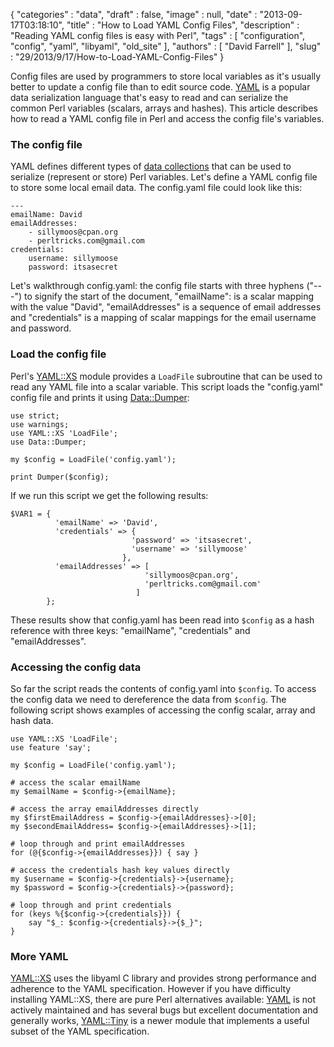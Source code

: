 {
   "categories" : "data",
   "draft" : false,
   "image" : null,
   "date" : "2013-09-17T03:18:10",
   "title" : "How to Load YAML Config Files",
   "description" : "Reading YAML config files is easy with Perl",
   "tags" : [
      "configuration",
      "config",
      "yaml",
      "libyaml",
      "old_site"
   ],
   "authors" : [
      "David Farrell"
   ],
   "slug" : "29/2013/9/17/How-to-Load-YAML-Config-Files"
}


Config files are used by programmers to store local variables as it's usually better to update a config file than to edit source code. [YAML](http://www.yaml.org/spec/1.2/spec.html#Introduction) is a popular data serialization language that's easy to read and can serialize the common Perl variables (scalars, arrays and hashes). This article describes how to read a YAML config file in Perl and access the config file's variables.

### The config file

YAML defines different types of [data collections](http://www.yaml.org/spec/1.2/spec.html#id2759963) that can be used to serialize (represent or store) Perl variables. Let's define a YAML config file to store some local email data. The config.yaml file could look like this:

    ---
    emailName: David
    emailAddresses: 
        - sillymoos@cpan.org
        - perltricks.com@gmail.com
    credentials:
        username: sillymoose
        password: itsasecret

Let's walkthrough config.yaml: the config file starts with three hyphens ("---") to signify the start of the document, "emailName": is a scalar mapping with the value "David", "emailAddresses" is a sequence of email addresses and "credentials" is a mapping of scalar mappings for the email username and password.

### Load the config file

Perl's [YAML::XS](https://metacpan.org/module/YAML::XS) module provides a `LoadFile` subroutine that can be used to read any YAML file into a scalar variable. This script loads the "config.yaml" config file and prints it using [Data::Dumper](https://metacpan.org/pod/Data::Dumper):

``` prettyprint
use strict;
use warnings;
use YAML::XS 'LoadFile';
use Data::Dumper;
    
my $config = LoadFile('config.yaml');

print Dumper($config);
```

If we run this script we get the following results:

``` prettyprint
$VAR1 = {
          'emailName' => 'David',
          'credentials' => {
                           'password' => 'itsasecret',
                           'username' => 'sillymoose'
                         },
          'emailAddresses' => [
                              'sillymoos@cpan.org',
                              'perltricks.com@gmail.com'
                            ]
        };
```

These results show that config.yaml has been read into `$config` as a hash reference with three keys: "emailName", "credentials" and "emailAddresses".

### Accessing the config data

So far the script reads the contents of config.yaml into `$config`. To access the config data we need to dereference the data from `$config`. The following script shows examples of accessing the config scalar, array and hash data.

``` prettyprint
use YAML::XS 'LoadFile';
use feature 'say';

my $config = LoadFile('config.yaml');

# access the scalar emailName
my $emailName = $config->{emailName};

# access the array emailAddresses directly
my $firstEmailAddress = $config->{emailAddresses}->[0];
my $secondEmailAddress= $config->{emailAddresses}->[1];

# loop through and print emailAddresses
for (@{$config->{emailAddresses}}) { say }

# access the credentials hash key values directly
my $username = $config->{credentials}->{username};
my $password = $config->{credentials}->{password};

# loop through and print credentials
for (keys %{$config->{credentials}}) {
    say "$_: $config->{credentials}->{$_}";
}
```

### More YAML

[YAML::XS](https://metacpan.org/module/YAML::XS) uses the libyaml C library and provides strong performance and adherence to the YAML specification. However if you have difficulty installing YAML::XS, there are pure Perl alternatives available: [YAML](https://metacpan.org/module/YAML) is not actively maintained and has several bugs but excellent documentation and generally works, [YAML::Tiny](https://metacpan.org/module/YAML::Tiny) is a newer module that implements a useful subset of the YAML specification.
